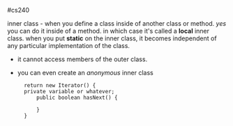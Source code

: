 
#cs240 

inner class - when you define a class inside of another class or method.
*yes* you can do it inside of a method. in which case it's called a **local** inner class.
when you put **static** on the inner class, it becomes independent of any particular implementation of the class. 
* it cannot access members of the outer class.
* you can even create an *anonymous* inner class
	
		return new Iterator() {
		private variable or whatever;
			public boolean hasNext() {

			}
		}

